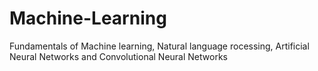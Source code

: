 # Machine-Learning
Fundamentals of Machine learning, Natural language rocessing, Artificial Neural Networks and Convolutional Neural Networks 
